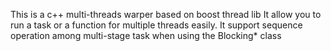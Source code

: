 This is a c++ multi-threads warper based on boost thread lib
It allow you to run a task or a function for multiple threads easily.
It support sequence operation among multi-stage task when using the Blocking\* class

